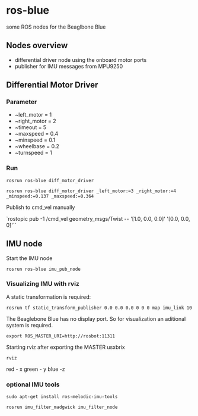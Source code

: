 # ros-blue

some ROS nodes for the Beaglbone Blue

## Nodes overview

* differential driver node using the onboard motor ports
* publisher for IMU messages from MPU9250


## Differential Motor Driver

### Parameter

* ~left_motor = 1
* ~right_motor = 2
* ~timeout = 5
* ~maxspeed = 0.4
* ~minspeed = 0.1
* ~wheelbase = 0.2
* ~turnspeed = 1

### Run

`rosrun ros-blue diff_motor_driver`

`rosrun ros-blue diff_motor_driver _left_motor:=3 _right_motor:=4 _minspeed:=0.137 _maxspeed:=0.364`

Publish to cmd_vel manually

`rostopic pub -1 /cmd_vel geometry_msgs/Twist -- '[1.0, 0.0, 0.0]' '[0.0, 0.0, 0]'``


## IMU node

Start the IMU node

`rosrun ros-blue imu_pub_node`

### Visualizing IMU with rviz

A static transformation is required:

`rosrun tf static_transform_publisher 0.0 0.0 0.0 0 0 0 map imu_link 10`

The Beaglebone Blue has no display port. So for visualization an aditional system is required.

`export ROS_MASTER_URI=http://rosbot:11311`

Starting rviz after exporting the MASTER usxbrix

`rviz`

red - x green - y blue -z

### optional IMU tools

`sudo apt-get install ros-melodic-imu-tools`

`rosrun imu_filter_madgwick imu_filter_node`
